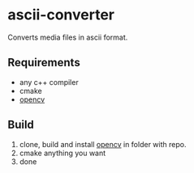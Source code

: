 # ascii-converter
Converts media files in ascii format.
## Requirements
- any c++ compiler
- cmake
- [opencv](https://github.com/opencv/opencv)
## Build
1. clone, build and install [opencv](https://github.com/opencv/opencv) in folder with repo.
2. cmake anything you want
3. done
